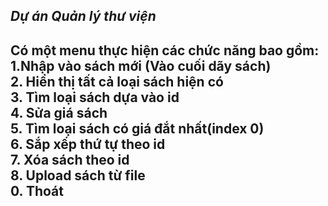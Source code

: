 _____Dự án Quản lý thư viện_____
---------------------------------------------
Có một menu thực hiện các chức năng bao gồm:
<br>1.Nhập vào sách mới (Vào cuối dãy sách)
<br>2. Hiển thị tất cả loại sách hiện có
<br>3. Tìm loại sách dựa vào id 
<br>4. Sửa giá sách
<br>5. Tìm loại sách có giá đắt nhất(index 0)
<br>6. Sắp xếp thứ tự theo id 
<br>7. Xóa sách theo id
<br>8. Upload sách từ file
<br>0. Thoát
---------------------------------------------


